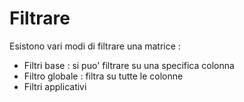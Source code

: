# Filtrare

Esistono vari modi di filtrare una matrice : 
- Filtri base :  si puo' filtrare su una specifica colonna
- Filtro globale :  filtra su tutte le colonne
- Filtri applicativi

